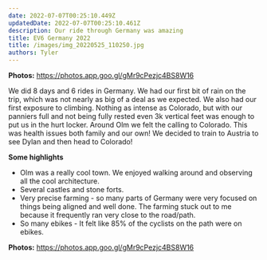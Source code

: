 ```yaml
---
date: 2022-07-07T00:25:10.449Z 
updatedDate: 2022-07-07T00:25:10.461Z
description: Our ride through Germany was amazing
title: EV6 Germany 2022 
title: /images/img_20220525_110250.jpg
authors: Tyler
---
```

**Photos:** https://photos.app.goo.gl/gMr9cPezjc4BS8W16



We did 8 days and 6 rides in Germany. We had our first bit of rain on the trip, which was not nearly as big of a deal as we expected. We also had our first exposure to climbing. Nothing as intense as Colorado, but with our panniers full and not being fully rested even 3k vertical feet was enough to put us in the hurt locker. Around Olm we felt the calling to Colorado. This was health issues both family and our own! We decided to train to Austria to see Dylan and then head to Colorado!



**Some highlights**

* Olm was a really cool town. We enjoyed walking around and observing all the cool architecture.
* Several castles and stone forts.
* Very precise farming - so many parts of Germany were very focused on things being aligned and well done. The farming stuck out to me because it frequently ran very close to the road/path.
* So many ebikes - It felt like 85% of the cyclists on the path were on ebikes.



**Photos:** https://photos.app.goo.gl/gMr9cPezjc4BS8W16